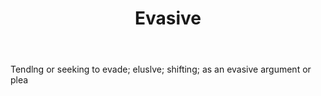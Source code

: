 ---
title: Evasive
letter: E
permalink: "/definitions/bld-evasive.html"
body: Tendlng or seeking to evade; eluslve; shifting; as an evasive argument or plea
published_at: '2018-07-07'
source: Black's Law Dictionary 2nd Ed (1910)
layout: post
---